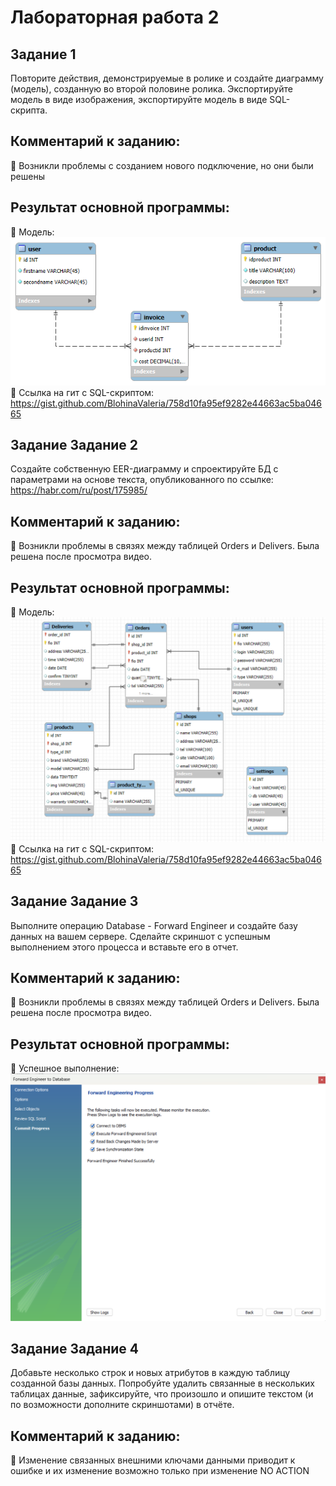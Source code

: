 # Лабораторная работа 2

## Задание 1 
Повторите действия, демонстрируемые в ролике и создайте диаграмму (модель), созданную во второй половине ролика. Экспортируйте модель в виде изображения, экспортируйте модель в виде SQL-скрипта. 

## Комментарий к заданию:
:small_orange_diamond: Возникли проблемы с созданием нового подключение, но они были решены
## Результат основной программы:
:small_orange_diamond: Модель: ![firstmodel](https://github.com/BlohinaValeria/database/blob/main/second%20topic/LAB/firstmodel.png)\
:small_orange_diamond: Ссылка на гит с SQL-скриптом: https://gist.github.com/BlohinaValeria/758d10fa95ef9282e44663ac5ba04665

## Задание Задание 2 
Создайте собственную EER-диаграмму и спроектируйте БД с параметрами на основе текста, опубликованного по ссылке: https://habr.com/ru/post/175985/

## Комментарий к заданию:
:small_orange_diamond: Возникли проблемы в связях между таблицей Orders и Delivers. Была решена после просмотра видео.
## Результат основной программы:
:small_orange_diamond: Модель: ![model](https://github.com/BlohinaValeria/database/blob/main/second%20topic/LAB/схема.png)\
:small_orange_diamond: Ссылка на гит с SQL-скриптом: https://gist.github.com/BlohinaValeria/758d10fa95ef9282e44663ac5ba04665

## Задание Задание 3
Выполните операцию Database - Forward Engineer и создайте базу данных на вашем сервере. Сделайте скриншот с успешным выполнением этого процесса и вставьте его в отчет. 

## Комментарий к заданию:
:small_orange_diamond: Возникли проблемы в связях между таблицей Orders и Delivers. Была решена после просмотра видео.
## Результат основной программы:
:small_orange_diamond: Успешное выполнение:![success](https://github.com/BlohinaValeria/database/blob/main/second%20topic/LAB/успех.png)

## Задание Задание 4
Добавьте несколько строк и новых атрибутов в каждую таблицу созданной базы данных. Попробуйте удалить связанные в нескольких таблицах данные, зафиксируйте, что произошло и опишите текстом (и по возможности дополните скриншотами) в отчёте.
## Комментарий к заданию:
:small_orange_diamond: Изменение связанных внешними ключами данными приводит к ошибке и их изменение возможно только при изменение NO ACTION
